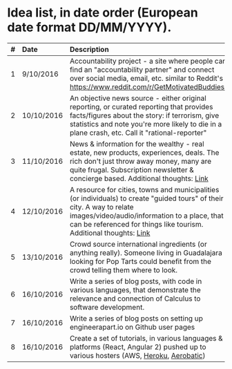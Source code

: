 # Idea list, in date order (European date format DD/MM/YYYY).

| #  	| Date  	|Description  	|
|-------- |:---|:-------------- |
| 1  	| 9/10/2016    | Accountability project - a site where people can find an "accountability partner" and connect over social media, email, etc. similar to Reddit's https://www.reddit.com/r/GetMotivatedBuddies/ | 
| 2  	| 10/10/2016    | An objective news source - either original reporting, or curated reporting that provides facts/figures about the story: if terrorism, give statistics and note you're more likely to die in a plane crash, etc. Call it "rational-reporter" | 
| 3  	| 11/10/2016    | News & information for the wealthy - real estate, new products, experiences, deals. The rich don't just throw away money, many are quite frugal. Subscription newsletter & concierge based. Additional thoughts: [Link](https://github.com/napolux/1000ideas/blob/master/ideas/luxury_news_for_rich_people/README.md) | 
| 4  	| 12/10/2016    | A resource for cities, towns and municipalities (or individuals) to create "guided tours" of their city. A way to relate images/video/audio/information to a place, that can be referenced for things like tourism. Additional thoughts: [Link](https://news.ycombinator.com/item?id=12570324) | 
| 5  	| 13/10/2016    | Crowd source international ingredients (or anything really). Someone living in Guadalajara looking for Pop Tarts could benefit from the crowd telling them where to look. | 
| 6  	| 16/10/2016    | Write a series of blog posts, with code in various languages, that demonstrate the relevance and connection of Calculus to software development. | 
| 7  	| 16/10/2016    | Write a series of blog posts on setting up engineerapart.io on Github user pages | 
| 8  	| 16/10/2016    | Create a set of tutorials, in various languages & platforms (React, Angular 2) pushed up to various hosters (AWS, [Heroku](https://www.garron.me/en/blog/deploy-host-jekyll-static-site-free-heroku.html), [Aerobatic](https://www.aerobatic.com/blog/gatsbyjs)) | 

